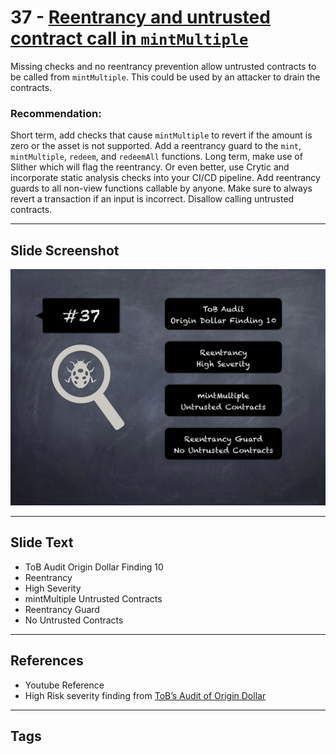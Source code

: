 
# 37 - [Reentrancy and untrusted contract call in `mintMultiple`](./Reentrancy%20and%20untrusted%20contract%20call%20in%20`mintMultiple`.md)

Missing checks and no reentrancy prevention allow untrusted contracts to be called from `mintMultiple`. This could be used by an attacker to drain the contracts.

### Recommendation:
Short term, add checks that cause `mintMultiple` to revert if the amount is zero or the asset is not supported. Add a reentrancy guard to the `mint`, `mintMultiple`, `redeem`, and `redeemAll` functions. Long term, make use of Slither which will flag the reentrancy. Or even better, use Crytic and incorporate static analysis checks into your CI/CD pipeline. Add reentrancy guards to all non-view functions callable by anyone. Make sure to always revert a transaction if an input is incorrect. Disallow calling untrusted contracts.
___
## Slide Screenshot
![037.png](../../images/7.%20Audit%20Findings%20101/037.png)
___
## Slide Text
- ToB Audit Origin Dollar Finding 10
- Reentrancy
- High Severity
- mintMultiple Untrusted Contracts
- Reentrancy Guard
- No Untrusted Contracts
___
## References
- Youtube Reference
- High Risk severity finding from [ToB’s Audit of Origin Dollar](https://github.com/trailofbits/publications/blob/master/reviews/OriginDollar.pdf)
___
## Tags
